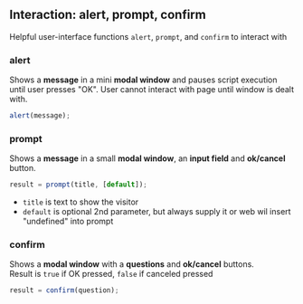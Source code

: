 ## Interaction: alert, prompt, confirm 
Helpful user-interface functions `alert`, `prompt`, and `confirm` to interact with 

### alert
Shows a **message** in a mini **modal window** and pauses script execution until user presses "OK". User cannot interact with page until window is dealt with. 
```javascript
alert(message);
```

### prompt 
Shows a **message** in a small **modal window**, an **input field** and **ok/cancel** button. <br>
```javascript
result = prompt(title, [default]);
```
- `title` is text to show the visitor
- `default` is optional 2nd parameter, but always supply it or web wil insert "undefined" into prompt

### confirm 
Shows a **modal window** with a **questions** and **ok/cancel** buttons. <br>
Result is `true` if OK pressed, `false` if canceled pressed
```javascript 
result = confirm(question);
```
